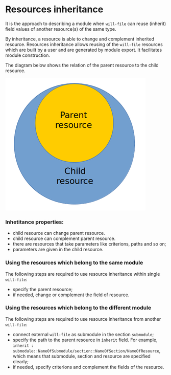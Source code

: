 # Resources inheritance  

It is the approach to describing a module when <code>will-file</code> can reuse (inherit) field values of another resource(s) of the same type.

By inheritance, a resource is able to change and complement inherited resource. Resources inheritance allows reusing of the `will-file` resources which are built by a user and are generated by module export. It facilitates module construction.  

The diagram below shows the relation of the parent resource to the child resource. 

![resources.inheritability.png](./Images/resources.inheritability.png)

### Inhetitance properties:

- child resource can change parent resource.
- child resource can complement parent resource.
- there are resources that take parameters like criterions, paths and so on;
- parameters are given in the child resource.

### Using the resources which belong to the same module

The following steps are required to use resource inheritance within single `will-file`:
- specify the parent resource;
- if needed, change or complement the field of resource.

### Using the resources which belong to the different module

The following steps are required to use resource inheritance from another `will-file`:
- connect external `will-file` as submodule in the section `submodule`;
- specify the path to the parent resource in `inherit` field. For example, `inherit : submodule::NameOfSubmodule/section::NameOfSection/NameOfResource`, which means that submodule, section and resource are specified clearly;
- if needed, specify criterions and complement the fields of the resource.
